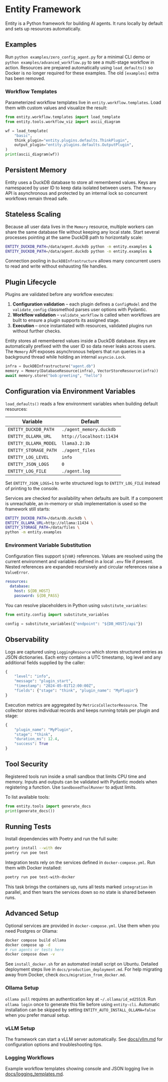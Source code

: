 # Entity Framework
Entity is a Python framework for building AI agents. It runs locally by default and sets up resources automatically.

## Examples
Run `python examples/zero_config_agent.py` for a minimal CLI demo or
`python examples/advanced_workflow.py` to see a multi-stage workflow in action.
Resources are prepared automatically using ``load_defaults()`` so Docker is no
longer required for these examples.
The old `[examples]` extra has been removed.

### Workflow Templates

Parameterized workflow templates live in `entity.workflow.templates`.
Load them with custom values and visualize the result:

```python
from entity.workflow.templates import load_template
from entity.tools.workflow_viz import ascii_diagram

wf = load_template(
    "basic",
    think_plugin="entity.plugins.defaults.ThinkPlugin",
    output_plugin="entity.plugins.defaults.OutputPlugin",
)
print(ascii_diagram(wf))
```

## Persistent Memory

Entity uses a DuckDB database to store all remembered values. Keys are
namespaced by user ID to keep data isolated between users. The `Memory` API is
asynchronous and protected by an internal lock so concurrent workflows remain
thread safe.

## Stateless Scaling

Because all user data lives in the `Memory` resource, multiple workers can
share the same database file without keeping any local state. Start several
processes pointing at the same DuckDB path to horizontally scale:

```bash
ENTITY_DUCKDB_PATH=/data/agent.duckdb python -m entity.examples &
ENTITY_DUCKDB_PATH=/data/agent.duckdb python -m entity.examples &
```

Connection pooling in `DuckDBInfrastructure` allows many concurrent users to
read and write without exhausting file handles.

## Plugin Lifecycle

Plugins are validated before any workflow executes:

1. **Configuration validation** – each plugin defines a `ConfigModel` and the
   `validate_config` classmethod parses user options with Pydantic.
2. **Workflow validation** – `validate_workflow` is called when workflows are
   built to ensure a plugin supports its assigned stage.
3. **Execution** – once instantiated with resources, validated plugins run
   without further checks.

Entity stores all remembered values inside a DuckDB database. Keys are
automatically prefixed with the user ID so data never leaks across users. The
`Memory` API exposes asynchronous helpers that run queries in a background
thread while holding an internal `asyncio.Lock`.

```python
infra = DuckDBInfrastructure("agent.db")
memory = Memory(DatabaseResource(infra), VectorStoreResource(infra))
await memory.store("bob:greeting", "hello")
```

## Configuration via Environment Variables

`load_defaults()` reads a few environment variables when building default resources:

| Variable | Default |
| --- | --- |
| `ENTITY_DUCKDB_PATH` | `./agent_memory.duckdb` |
| `ENTITY_OLLAMA_URL` | `http://localhost:11434` |
| `ENTITY_OLLAMA_MODEL` | `llama3.2:3b` |
| `ENTITY_STORAGE_PATH` | `./agent_files` |
| `ENTITY_LOG_LEVEL` | `info` |
| `ENTITY_JSON_LOGS` | `0` |
| `ENTITY_LOG_FILE` | `./agent.log` |

Set `ENTITY_JSON_LOGS=1` to write structured logs to ``ENTITY_LOG_FILE`` instead
of printing to the console.

Services are checked for availability when defaults are built. If a component is
unreachable, an in-memory or stub implementation is used so the framework still
starts:

```bash
ENTITY_DUCKDB_PATH=/data/db.duckdb \
ENTITY_OLLAMA_URL=http://ollama:11434 \
ENTITY_STORAGE_PATH=/data/files \
python -m entity.examples
```

### Environment Variable Substitution

Configuration files support `${VAR}` references. Values are resolved using the
current environment and variables defined in a local `.env` file if present.
Nested references are expanded recursively and circular references raise a
`ValueError`.

```yaml
resources:
  database:
    host: ${DB_HOST}
    password: ${DB_PASS}
```

You can resolve placeholders in Python using `substitute_variables`:

```python
from entity.config import substitute_variables

config = substitute_variables({"endpoint": "${DB_HOST}/api"})
```

## Observability

Logs are captured using `LoggingResource` which stores structured entries as
JSON dictionaries. Each entry contains a UTC timestamp, log level and any
additional fields supplied by the caller:

```python
{
    "level": "info",
    "message": "plugin_start",
    "timestamp": "2024-05-01T12:00:00Z",
    "fields": {"stage": "think", "plugin_name": "MyPlugin"}
}
```

Execution metrics are aggregated by `MetricsCollectorResource`. The collector
stores individual records and keeps running totals per plugin and stage:

```python
{
    "plugin_name": "MyPlugin",
    "stage": "think",
    "duration_ms": 12.4,
    "success": True
}
```

## Tool Security

Registered tools run inside a small sandbox that limits CPU time and memory.
Inputs and outputs can be validated with Pydantic models when registering a
function. Use `SandboxedToolRunner` to adjust limits.

To list available tools:

```python
from entity.tools import generate_docs
print(generate_docs())
```

## Running Tests

Install dependencies with Poetry and run the full suite:

```bash
poetry install --with dev
poetry run poe test
```

Integration tests rely on the services defined in `docker-compose.yml`.
Run them with Docker installed:

```bash
poetry run poe test-with-docker
```
This task brings the containers up, runs all tests marked `integration` in
parallel, and then tears the services down so no state is shared between runs.

## Advanced Setup

Optional services are provided in `docker-compose.yml`. Use them when you need Postgres or Ollama:

```bash
docker compose build ollama
docker compose up -d
# run agents or tests here
docker compose down -v
```
See `install_docker.sh` for an automated install script on Ubuntu. Detailed deployment steps live in `docs/production_deployment.md`. For help migrating away from Docker, check `docs/migration_from_docker.md`.

### Ollama Setup

`ollama pull` requires an authentication key at `~/.ollama/id_ed25519`. Run `ollama login` once to generate this file before using `entity-cli`.
Automatic installation can be skipped by setting `ENTITY_AUTO_INSTALL_OLLAMA=false` when you prefer manual setup.

### vLLM Setup

The framework can start a vLLM server automatically. See [docs/vllm.md](docs/vllm.md) for configuration options and troubleshooting tips.

### Logging Workflows

Example workflow templates showing console and JSON logging live in [docs/logging_templates.md](docs/logging_templates.md).
